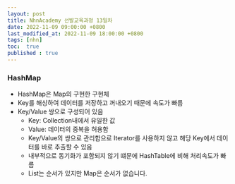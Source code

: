 ```yaml
---
layout: post
title: NhnAcademy 선발교육과정 13일차
date: 2022-11-09 09:00:00 +0800
last_modified_at: 2022-11-09 18:00:00 +0800
tags: [nhn]
toc:  true
published : true
---
```


### HashMap
- HashMap은 Map의 구현한 구현체
- Key를 해싱하여 데이터를 저장하고 꺼내오기 때문에 속도가 빠름
- Key/Value 쌍으로 구성되어 있음
  - Key: Collection내에서 유일한 값
  - Value: 데이터의 중복을 허용함
  - Key/Value의 쌍으로 관리함으로 Iterator를 사용하지 않고 해당 Key에서 데이터를 바로 추출할 수 있음
  - 내부적으로 동기화가 포함되지 않기 떄문에 HashTable에 비해 처리속도가 빠름
  - List는 순서가 있지만 Map은 순서가 없습니다.
